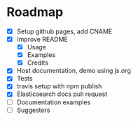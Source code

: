 # Roadmap

 - [x] Setup github pages, add CNAME
 - [x] Improve README
     + [x] Usage
     + [x] Examples
     + [x] Credits
 - [x] Host documentation, demo using js.org
 - [x] Tests
 - [x] travis setup with npm publish
 - [x] Elasticsearch docs pull request
 - [ ] Documentation examples
 - [ ] Suggesters
